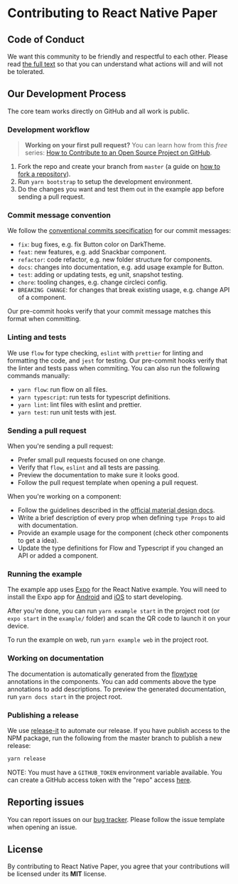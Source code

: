 # Contributing to React Native Paper

## Code of Conduct

We want this community to be friendly and respectful to each other. Please read [the full text](/CODE_OF_CONDUCT.md) so that you can understand what actions will and will not be tolerated.

## Our Development Process

The core team works directly on GitHub and all work is public.

### Development workflow

> **Working on your first pull request?** You can learn how from this *free* series: [How to Contribute to an Open Source Project on GitHub](https://egghead.io/series/how-to-contribute-to-an-open-source-project-on-github).

1. Fork the repo and create your branch from `master` (a guide on [how to fork a repository](https://help.github.com/articles/fork-a-repo/)).
2. Run `yarn bootstrap` to setup the development environment.
3. Do the changes you want and test them out in the example app before sending a pull request.

### Commit message convention

We follow the [conventional commits specification](https://www.conventionalcommits.org/en) for our commit messages:

* `fix`: bug fixes, e.g. fix Button color on DarkTheme.
* `feat`: new features, e.g. add Snackbar component.
* `refactor`: code refactor, e.g. new folder structure for components.
* `docs`: changes into documentation, e.g. add usage example for Button.
* `test`: adding or updating tests, eg unit, snapshot testing.
* `chore`: tooling changes, e.g. change circleci config.
* `BREAKING CHANGE`: for changes that break existing usage, e.g. change API of a component.

Our pre-commit hooks verify that your commit message matches this format when committing.

### Linting and tests

We use `flow` for type checking, `eslint` with `prettier` for linting and formatting the code, and `jest` for testing. Our pre-commit hooks verify that the linter and tests pass when commiting. You can also run the following commands manually:

* `yarn flow`: run flow on all files.
* `yarn typescript`: run tests for typescript definitions.
* `yarn lint`: lint files with eslint and prettier.
* `yarn test`: run unit tests with jest.

### Sending a pull request

When you're sending a pull request:

* Prefer small pull requests focused on one change.
* Verify that `flow`, `eslint` and all tests are passing.
* Preview the documentation to make sure it looks good.
* Follow the pull request template when opening a pull request.

When you're working on a component:

* Follow the guidelines described in the [official material design docs](https://material.io/guidelines/).
* Write a brief description of every prop when defining `type Props` to aid with documentation.
* Provide an example usage for the component (check other components to get a idea).
* Update the type definitions for Flow and Typescript if you changed an API or added a component.

### Running the example

The example app uses [Expo](https://expo.io/) for the React Native example. You will need to install the Expo app for [Android](https://play.google.com/store/apps/details?id=host.exp.exponent) and [iOS](https://itunes.apple.com/app/apple-store/id982107779) to start developing.

After you're done, you can run `yarn example start` in the project root (or `expo start` in the `example/` folder) and scan the QR code to launch it on your device.

To run the example on web, run `yarn example web` in the project root.

### Working on documentation

The documentation is automatically generated from the [flowtype](https://flowtype.org) annotations in the components. You can add comments above the type annotations to add descriptions. To preview the generated documentation, run `yarn docs start` in the project root.

### Publishing a release

We use [release-it](https://github.com/webpro/release-it) to automate our release. If you have publish access to the NPM package, run the following from the master branch to publish a new release:

```sh
yarn release
```

NOTE: You must have a `GITHUB_TOKEN` environment variable available. You can create a GitHub access token with the "repo" access [here](https://github.com/settings/tokens).

## Reporting issues

You can report issues on our [bug tracker](https://github.com/callstack/react-native-paper/issues). Please follow the issue template when opening an issue.

## License

By contributing to React Native Paper, you agree that your contributions will be licensed under its **MIT** license.
